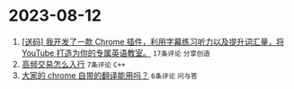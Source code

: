 # 2023-08-12

1. [[送码] 我开发了一款 Chrome 插件，利用字幕练习听力以及提升词汇量，将 YouTube 打造为你的专属英语教室。](https://www.v2ex.com/t/964624) `17条评论` `分享创造`
1. [高频交易怎么入行](https://www.v2ex.com/t/964634) `7条评论` `C++`
1. [大家的 chrome 自带的翻译能用吗？](https://www.v2ex.com/t/964622) `6条评论` `问与答`
